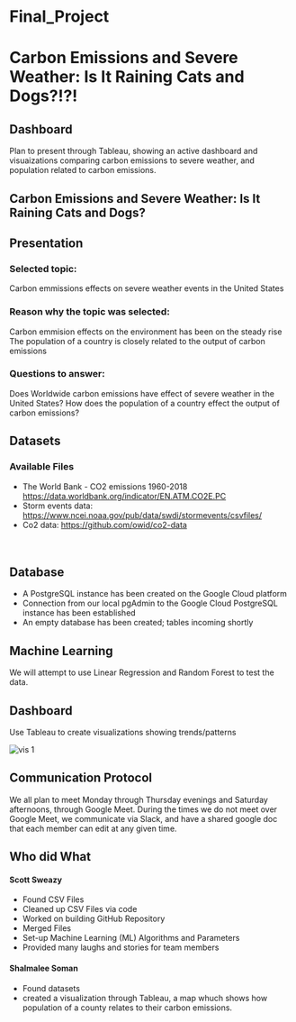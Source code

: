 # Final_Project

# Carbon Emissions and Severe Weather: Is It Raining Cats and Dogs?!?!

## Dashboard

Plan to present through Tableau, showing an active dashboard and visuaizations comparing carbon emissions to severe weather, and population related to carbon emissions.

## Carbon Emissions and Severe Weather: Is It Raining Cats and Dogs?

## Presentation

### Selected topic: 
Carbon emmissions effects on severe weather events in the United States

### Reason why the topic was selected: 
Carbon emmision effects on the environment has been on the steady rise
The population of a country is closely related to the output of carbon emissions

### Questions to answer:              
Does Worldwide carbon emissions have effect of severe weather in the United States?
How does the population of a country effect the output of carbon emissions?

## Datasets
  ### Available Files
  - The World Bank - CO2 emissions 1960-2018 https://data.worldbank.org/indicator/EN.ATM.CO2E.PC
  - Storm events data: https://www.ncei.noaa.gov/pub/data/swdi/stormevents/csvfiles/ 
  - Co2 data: https://github.com/owid/co2-data </br></br></br>


## Database
  
- A PostgreSQL instance has been created on the Google Cloud platform
- Connection from our local pgAdmin to the Google Cloud PostgreSQL instance has been established
- An empty database has been created; tables incoming shortly




## Machine Learning



We will attempt to use Linear Regression and Random Forest to test the data.



## Dashboard

Use Tableau to create visualizations showing trends/patterns

![vis 1](https://user-images.githubusercontent.com/86750935/142520835-eaf50629-ec6c-40d7-8348-fd5b4056e30f.PNG)





## Communication Protocol

We all plan to meet Monday through Thursday evenings and Saturday afternoons, through Google Meet. During the times we do not meet over Google Meet, we communicate via Slack, and have a shared google doc that each member can edit at any given time.


## Who did What

#### Scott Sweazy
- Found CSV Files
- Cleaned up CSV Files via code
- Worked on building GitHub Repository
- Merged Files
- Set-up Machine Learning (ML) Algorithms and Parameters
- Provided many laughs and stories for team members

#### Shalmalee Soman

- Found datasets
- created a visualization through Tableau, a map whuch shows how population of a county relates to their carbon emissions.
